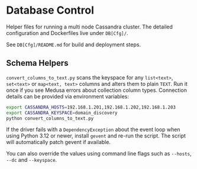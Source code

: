 # Database Control

Helper files for running a multi node Cassandra cluster. The detailed configuration and Dockerfiles live under `DB[Cfg]/`.

See `DB[Cfg]/README.md` for build and deployment steps.

## Schema Helpers

`convert_columns_to_text.py` scans the keyspace for any `list<text>`, `set<text>`
or `map<text, text>` columns and alters them to plain `TEXT`. Run it once if you
see Medusa errors about collection column types. Connection details can be
provided via environment variables:

```bash
export CASSANDRA_HOSTS=192.168.1.201,192.168.1.202,192.168.1.203
export CASSANDRA_KEYSPACE=domain_discovery
python convert_columns_to_text.py
```

If the driver fails with a `DependencyException` about the event loop when using
Python 3.12 or newer, install `gevent` and re-run the script. The script will
automatically patch gevent if available.

You can also override the values using command line flags such as
`--hosts`, `--dc` and `--keyspace`.
